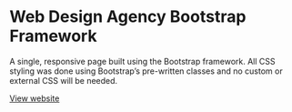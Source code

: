 # Web Design Agency Bootstrap Framework

A single, responsive page built using the Bootstrap framework. All CSS styling was done using Bootstrap’s pre-written classes and no custom or external CSS will be needed.

[View website](https://raw.githack.com/nrosanes3/Web-Design-Agency-Bootstrap-Framework-/main/index.html)

